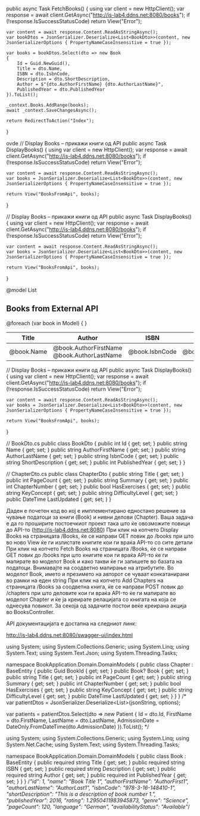 public async Task<IActionResult> FetchBooks()
{
    using var client = new HttpClient();
    var response = await client.GetAsync("http://is-lab4.ddns.net:8080/books");
    if (!response.IsSuccessStatusCode)
        return View("Error");

    var content = await response.Content.ReadAsStringAsync();
    var bookDtos = JsonSerializer.Deserialize<List<BookDto>>(content, new JsonSerializerOptions { PropertyNameCaseInsensitive = true });

    var books = bookDtos.Select(dto => new Book
    {
        Id = Guid.NewGuid(),
        Title = dto.Name,
        ISBN = dto.IsbnCode,
        Description = dto.ShortDescription,
        Author = $"{dto.AuthorFirstName} {dto.AuthorLastName}",
        PublishedYear = dto.PublishedYear
    }).ToList();

    _context.Books.AddRange(books);
    await _context.SaveChangesAsync();

    return RedirectToAction("Index");
}




ovde
// Display Books – прикажи книги од API
public async Task<IActionResult> DisplayBooks()
{
    using var client = new HttpClient();
    var response = await client.GetAsync("http://is-lab4.ddns.net:8080/books");
    if (!response.IsSuccessStatusCode)
        return View("Error");

    var content = await response.Content.ReadAsStringAsync();
    var books = JsonSerializer.Deserialize<List<BookDto>>(content, new JsonSerializerOptions { PropertyNameCaseInsensitive = true });
    
    return View("BooksFromApi", books);
}


// Display Books – прикажи книги од API
public async Task<IActionResult> DisplayBooks()
{
    using var client = new HttpClient();
    var response = await client.GetAsync("http://is-lab4.ddns.net:8080/books");
    if (!response.IsSuccessStatusCode)
        return View("Error");

    var content = await response.Content.ReadAsStringAsync();
    var books = JsonSerializer.Deserialize<List<BookDto>>(content, new JsonSerializerOptions { PropertyNameCaseInsensitive = true });
    
    return View("BooksFromApi", books);
}



@model List<BookDto>

<h2>Books from External API</h2>

<table class="table">
    <thead>
        <tr>
            <th>Title</th>
            <th>Author</th>
            <th>ISBN</th>
            <th>Description</th>
            <th>Year</th>
        </tr>
    </thead>
    <tbody>
        @foreach (var book in Model)
        {
            <tr>
                <td>@book.Name</td>
                <td>@book.AuthorFirstName @book.AuthorLastName</td>
                <td>@book.IsbnCode</td>
                <td>@book.ShortDescription</td>
                <td>@book.PublishedYear</td>
            </tr>
        }
    </tbody>
</table>



// Display Books – прикажи книги од API
public async Task<IActionResult> DisplayBooks()
{
    using var client = new HttpClient();
    var response = await client.GetAsync("http://is-lab4.ddns.net:8080/books");
    if (!response.IsSuccessStatusCode)
        return View("Error");

    var content = await response.Content.ReadAsStringAsync();
    var books = JsonSerializer.Deserialize<List<BookDto>>(content, new JsonSerializerOptions { PropertyNameCaseInsensitive = true });
    
    return View("BooksFromApi", books);
}




// BookDto.cs
public class BookDto
{
    public int Id { get; set; }
    public string Name { get; set; }
    public string AuthorFirstName { get; set; }
    public string AuthorLastName { get; set; }
    public string IsbnCode { get; set; }
    public string ShortDescription { get; set; }
    public int PublishedYear { get; set; }
}

// ChapterDto.cs
public class ChapterDto
{
    public string Title { get; set; }
    public int PageCount { get; set; }
    public string Summary { get; set; }
    public int ChapterNumber { get; set; }
    public bool HasExercises { get; set; }
    public string KeyConcept { get; set; }
    public string DifficultyLevel { get; set; }
    public DateTime LastUpdated { get; set; }
}

Даден е почетен код во кој е имплементирано едностано решение за чување податоци за книги (Book) и нивни делови (Chapter). Ваша задача е да го проширите постоечкиот проект така што ќе овозможите повици до API-то (http://is-lab4.ddns.net:8080)
При клик на копчето Display Books на страницата /Books, ќе се направи GET повик до /books при што во ново View ќе ги излистате книгите кои ги враќа API-то со сите детали  
При клик на копчето Fetch Books на страницата /Books, ќе се направи GET повик до /books при што книгите кои ги враќа API-то ќе ги мапирате во моделот Book и како такви ќе ги запишете во базата на податоци. Внимавајте на соодветно мапирање на атрибутите. Во моделот Book, името и презимето на авторот се чуваат конкатанирани во рамки на еден string
При клик на копчето Add Chapters на страницата /Books за соодветна книга, ќе се направи POST повик до /chapters при што деловите кои ги враќа API-то ќе ги мапирате во моделот Chapter и ќе ја креирате релацијата со книгата на која се однесува повикот.
За секоја од задачите постои веќе креирана акција во BooksController.

API документацијата е достапна на следниот линк:

http://is-lab4.ddns.net:8080/swagger-ui/index.html

using System;
using System.Collections.Generic;
using System.Linq;
using System.Text;
using System.Text.Json;
using System.Threading.Tasks;

namespace BookApplication.Domain.DomainModels
{
    public class Chapter : BaseEntity
    {
        public Guid BookId { get; set; }
        public Book? Book { get; set; }
        public string Title { get; set; }
        public int PageCount { get; set; }
        public string Summary { get; set; }
        public int ChapterNumber { get; set; }
        public bool HasExercises { get; set; }
        public string KeyConcept { get; set; }
        public string DifficultyLevel { get; set; }
        public DateTime LastUpdated { get; set; }
    }
}
/*
var patientDtos = JsonSerializer.Deserialize<List<PatientDto>>(jsonString, options);

var patients = patientDtos.Select(dto => new Patient
{
    Id = dto.Id,
    FirstName = dto.FirstName,
    LastName = dto.LastName,
    AdmissionDate = DateOnly.FromDateTime(dto.AdmissionDate)
}).ToList();
*/

using System;
using System.Collections.Generic;
using System.Linq;
using System.Net.Cache;
using System.Text;
using System.Threading.Tasks;

namespace BookApplication.Domain.DomainModels
{
    public class Book : BaseEntity
    {
        public required string Title { get; set; }
        public required string ISBN { get; set; }
        public required string Description { get; set; }
        public required string Author { get; set; }
        public required int PublishedYear { get; set; }
    }
}
/*"id": 1,
    "name": "Book Title 1",
    "authorFirstName": "AuthorFirst1",
    "authorLastName": "AuthorLast1",
    "isbnCode": "978-3-16-148410-1",
    "shortDescription": "This is a description of book number 1.",
    "publishedYear": 2016,
    "rating": 1.2950411983945873,
    "genre": "Science",
    "pageCount": 120,
    "language": "German",
    "availabilityStatus": "Available"*/
